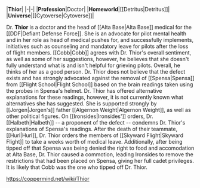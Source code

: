 |**Thior**|
|-|-|
|**Profession**|Doctor|
|**Homeworld**|[[Detritus\|Detritus]]|
|**Universe**|[[Cytoverse\|Cytoverse]]|

Dr. **Thior** is a doctor and the head of [[Alta Base\|Alta Base]] medical for the [[DDF\|Defiant Defense Force]].
She is an advocate for pilot mental health and in her role as head of medical pushes for, and successfully implements, initiatives such as counseling and mandatory leave for pilots after the loss of flight members. [[Cobb\|Cobb]] agrees with Dr. Thior's overall sentiment, as well as some of her suggestions, however, he believes that she doesn't fully understand what is and isn't helpful for grieving pilots. Overall, he thinks of her as a good person.
Dr. Thior does not believe that the defect exists and has strongly advocated against the removal of [[Spensa\|Spensa]] from [[Flight School\|Flight School]] based on the brain readings taken using the probes in Spensa's helmet. Dr. Thior has offered alternative explanations for these readings, however, it is not currently known what alternatives she has suggested. She is supported strongly by [[Jorgen\|Jorgen's]] father [[Algernon Weight\|Algernon Weight]], as well as other political figures. On [[Ironsides\|Ironsides']] orders, Dr. [[Halbeth\|Halbeth]] -- a proponent of the defect -- condemns Dr. Thior's explanations of Spensa's readings.
After the death of their teammate, [[Hurl\|Hurl]], Dr. Thior orders the members of [[Skyward Flight\|Skyward Flight]] to take a weeks worth of medical leave. Additionally, after being tipped off that Spensa was being denied the right to food and accomodation at Alta Base, Dr. Thior caused a commotion, leading Ironsides to remove the restrictions that had been placed on Spensa, giving her full cadet privileges. It is likely that Cobb was the one who tipped off Dr. Thior.



https://coppermind.net/wiki/Thior
